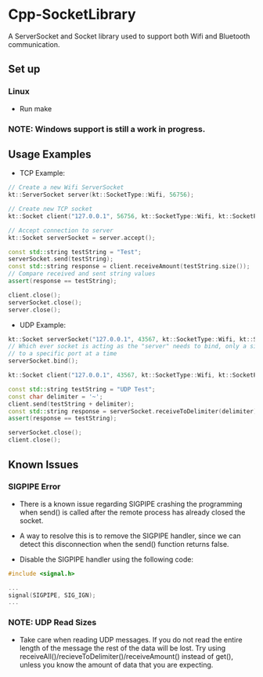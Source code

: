 # Cpp-SocketLibrary

A ServerSocket and Socket library used to support both Wifi and Bluetooth communication.

## Set up

### Linux

- Run make

### NOTE: Windows support is still a work in progress.

## Usage Examples

- TCP Example:

```cpp
// Create a new Wifi ServerSocket
kt::ServerSocket server(kt::SocketType::Wifi, 56756);

// Create new TCP socket
kt::Socket client("127.0.0.1", 56756, kt::SocketType::Wifi, kt::SocketProtocol::TCP);

// Accept connection to server
kt::Socket serverSocket = server.accept();

const std::string testString = "Test";
serverSocket.send(testString);
const std::string response = client.receiveAmount(testString.size());
// Compare received and sent string values
assert(response == testString);

client.close();
serverSocket.close();
server.close();
```

- UDP Example:

```cpp
kt::Socket serverSocket("127.0.0.1", 43567, kt::SocketType::Wifi, kt::SocketProtocol::UDP);
// Which ever socket is acting as the "server" needs to bind, only a single process can be bound 
// to a specific port at a time
serverSocket.bind();

kt::Socket client("127.0.0.1", 43567, kt::SocketType::Wifi, kt::SocketProtocol::UDP);

const std::string testString = "UDP Test";
const char delimiter = '~';
client.send(testString + delimiter);
const std::string response = serverSocket.receiveToDelimiter(delimiter);
assert(response == testString);

serverSocket.close();
client.close();
```

## Known Issues

### SIGPIPE Error

- There is a known issue regarding SIGPIPE crashing the programming when send() is called after the remote process has already closed the socket.
- A way to resolve this is to remove the SIGPIPE handler, since we can detect this disconnection when the send() function returns false.

- Disable the SIGPIPE handler using the following code:

```cpp
#include <signal.h>

...
signal(SIGPIPE, SIG_IGN);
...

```

### NOTE: UDP Read Sizes

- Take care when reading UDP messages. If you do not read the entire length of the message the rest of the data will be lost. Try using receiveAll()/recieveToDelimiter()/receiveAmount() instead of get(), unless you know the amount of data that you are expecting.

